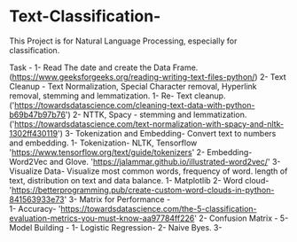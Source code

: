 

# Text-Classification-
This Project is for Natural Language Processing, especially for classification. 

Task - 
   1- Read The date and create the Data Frame. (https://www.geeksforgeeks.org/reading-writing-text-files-python/)
   2- Text Cleanup - Text Normalization, Special Character removal, Hyperlink removal, stemming and lemmatization. 
       1- Re- Text cleanup. ('https://towardsdatascience.com/cleaning-text-data-with-python-b69b47b97b76')
       2- NTTK, Spacy - stemming and lemmatization.('https://towardsdatascience.com/text-normalization-with-spacy-and-nltk-1302ff430119')
   3- Tokenization and Embedding- Convert text to numbers and embedding.
       1- Tokenization- NLTK, Tensorflow 'https://www.tensorflow.org/text/guide/tokenizers'
       2- Embedding- Word2Vec and Glove. 'https://jalammar.github.io/illustrated-word2vec/' 
   3- Visualize Data- Visualize most common words, frequency of word. length of text, distribution on text and data balance. 
       1- Matplotlib
       2- Word cloud- 'https://betterprogramming.pub/create-custom-word-clouds-in-python-841563933e73'
   3- Matrix for Performance -  
      1- Accuracy- 'https://towardsdatascience.com/the-5-classification-evaluation-metrics-you-must-know-aa97784ff226'
      2- Confusion Matrix - 
   5- Model Building - 
      1- Logistic Regression-
      2- Naive Byes. 
      3- <WE WILL ADD MORE IN FUTURE>
